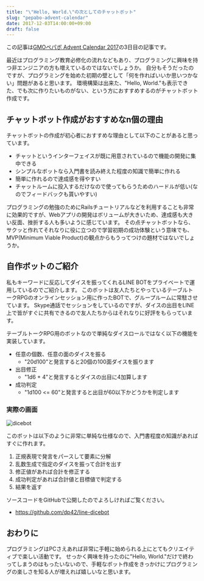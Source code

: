 ```yaml
---
title: "\"Hello, World.\"の次としてのチャットボット"
slug: "pepabo-advent-calendar"
date: 2017-12-03T14:00:00+09:00
draft: false
---
```


この記事は[GMOペパボ Advent Calendar 2017](https://qiita.com/advent-calendar/2017/pepabo)の3日目の記事です。

最近はプログラミング教育必修化の流れなどもあり、プログラミングに興味を持つ非エンジニアの方も増えているのではないでしょうか。
自分もそうだったのですが、プログラミングを始めた初期の壁として「何を作ればいいか思いつかない」問題があると思います。
環境構築は出来た、"Hello, World."も表示できた、でも次に作りたいものがない、という方におすすめするのがチャットボット作成です。

## チャットボット作成がおすすめなn個の理由

チャットボットの作成が初心者におすすめな理由として以下のことがあると思っています。

- チャットというインターフェイスが既に用意されているので機能の開発に集中できる
- シンプルなボットなら入門書を読み終えた程度の知識で簡単に作れる
- 簡単に作れるので達成感を得やすい
- チャットルームに投入するだけなので使ってもらうためのハードルが低い(なのでフィードバックも貰いやすい)

プログラミングの勉強のためにRailsチュートリアルなどを利用することも非常に効果的ですが、Webアプリの開発はボリュームが大きいため、達成感も大きい反面、挫折する人も多いように感じています。
その点チャットボットなら、サクッと作れてそれなりに役に立つので学習初期の成功体験という意味でも、MVP(Minimum Viable Product)の観点からもうってつけの題材ではないでしょうか。

## 自作ボットのご紹介
私もキーワードに反応してダイスを振ってくれるLINE BOTをプライベートで運用しているのでご紹介します。
このボットは友人たちとやっているテーブルトークRPGのオンラインセッション用に作ったBOTで、グループルームに常駐させています。
Skype通話でセッションをしているのですが、ダイスの出目をLINE上で皆がすぐに共有できるので友人たちからはそれなりに好評をもらっています。

テーブルトークRPG用のボットなので単純なダイスロールではなく以下の機能を実装しています。

- 任意の個数、任意の面のダイスを振る
    - "20d100"と発言すると20個の100面ダイスを振ります
- 出目修正
    - "1d6 + 4"と発言するとダイスの出目に4加算します
- 成功判定
    - "1d100 &lt;= 60"と発言すると出目が60以下かどうかを判定します

###  実際の画面
![dicebot](/images/dicebot.png)

このボットは以下のように非常に単純な仕様なので、入門書程度の知識があればすぐに作れます。

1. 正規表現で発言をパースして要素に分解
2. 乱数生成で指定のダイスを振って合計を出す
3. 修正値があれば合計を修正する
4. 成功判定があれば合計値と目標値で判定する
5. 結果を返す

ソースコードをGitHubで公開したのでよろしければご覧ください。

- https://github.com/dp42/line-dicebot

## おわりに
プログラミングはPCさえあれば非常に手軽に始められる上にとてもクリエイティブで楽しい活動です。
せっかく興味を持ったのに"Hello, World."だけで終わってしまうのはもったいないので、手軽なボット作成をきっかけにプログラミングの楽しさを知る人が増えれば嬉しいなと思います。
